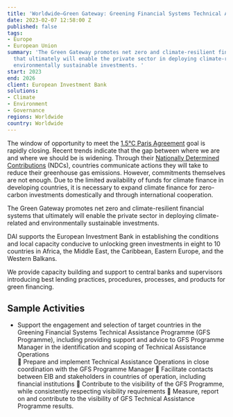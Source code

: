 ```yaml
---
title: 'Worldwide—Green Gateway: Greening Financial Systems Technical Assistance Programme'
date: 2023-02-07 12:58:00 Z
published: false
tags:
- Europe
- European Union
summary: 'The Green Gateway promotes net zero and climate-resilient financial systems
  that ultimately will enable the private sector in deploying climate-related and
  environmentally sustainable investments. '
start: 2023
end: 2026
client: European Investment Bank
solutions:
- Climate
- Environment
- Governance
regions: Worldwide
country: Worldwide
---
```


The window of opportunity to meet the [1.5°C Paris Agreement](https://unfccc.int/process-and-meetings/the-paris-agreement/the-paris-agreement) goal is rapidly closing. Recent trends indicate that the gap between where we are and where we should be is widening. Through their [Nationally Determined Contributions](https://www.un.org/en/climatechange/all-about-ndcs#:~:text=Simply%20put%2C%20an%20NDC%2C%20or,update%20it%20every%20five%20years.) (NDCs), countries communicate actions they will take to reduce their greenhouse gas emissions. However, commitments themselves are not enough. Due to the limited availability of funds for climate finance in developing countries, it is necessary to expand climate finance for zero-carbon investments domestically and through international cooperation. 

The Green Gateway promotes net zero and climate-resilient financial systems that ultimately will enable the private sector in deploying climate-related and environmentally sustainable investments. 

DAI supports the European Investment Bank in establishing the conditions and local capacity conducive to unlocking green investments in eight to 10 countries in Africa, the Middle East, the Caribbean, Eastern Europe, and the Western Balkans.   

We provide capacity building and support to central banks and supervisors introducing best lending practices, procedures, processes, and products for green financing. 

## Sample Activities 

* Support the engagement and selection of target countries in the Greening Financial Systems Technical Assistance Programme (GFS Programme), including providing support and advice to GFS Programme Manager in the identification and scoping of Technical Assistance Operations  
	Prepare and implement Technical Assistance Operations in close coordination with the GFS Programme Manager
	Facilitate contacts between EIB and stakeholders in countries of operation, including financial institutions
	Contribute to the visibility of the GFS Programme, while consistently respecting visibility requirements
	Measure, report on and contribute to the visibility of GFS Technical Assistance Programme results.

